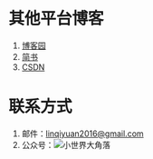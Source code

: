 # 其他平台博客
1. [博客园](https://www.cnblogs.com/light-make-it-sense/)
2. [简书](https://www.jianshu.com/u/7d8322e2233d)
3. [CSDN](https://blog.csdn.net/weixin_41697173?spm=1010.2135.3001.5421&type=lately)

# 联系方式
1. 邮件：linqiyuan2016@gmail.com
2. 公众号：![小世界大角落](https://mp.weixin.qq.com/rr?timestamp=1619623389&src=3&ver=1&signature=UlIipeW6h8sTihPQrqInp7HrT0iLZgvAaWS6icOKJhVexFbKkanHRCMFmxVwImRe8i2UpKEvkefZ78t4onzILAYYFX0PNp7ZAdEz1ZA0ado=)
